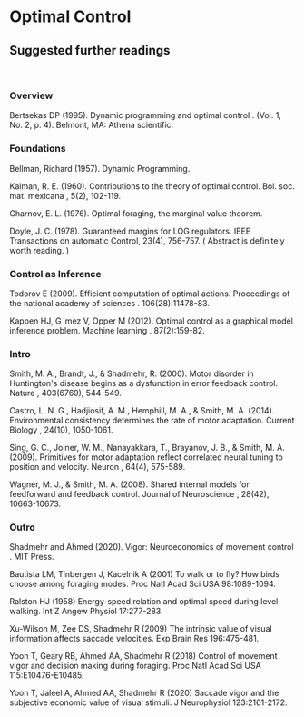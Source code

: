 # Optimal Control
## Suggested further readings
&nbsp;

### Overview

Bertsekas DP (1995). Dynamic programming and optimal control . (Vol. 1, No. 2, p. 4). Belmont,
MA: Athena scientific.

### Foundations

Bellman, Richard (1957). Dynamic Programming.

Kalman, R. E. (1960). Contributions to the theory of optimal control. Bol. soc. mat. mexicana ,
5(2), 102-119.

Charnov, E. L. (1976). Optimal foraging, the marginal value theorem.

Doyle, J. C. (1978). Guaranteed margins for LQG regulators. IEEE Transactions on automatic
Control, 23(4), 756-757. ( Abstract is definitely worth reading. )

### Control as Inference

Todorov E (2009). Efficient computation of optimal actions. Proceedings of the national
academy of sciences . 106(28):11478-83.

Kappen HJ, G mez V, Opper M (2012). Optimal control as a graphical model inference
problem. Machine learning . 87(2):159-82.

### Intro

Smith, M. A., Brandt, J., & Shadmehr, R. (2000). Motor disorder in Huntington's disease begins
as a dysfunction in error feedback control. Nature , 403(6769), 544-549.

Castro, L. N. G., Hadjiosif, A. M., Hemphill, M. A., & Smith, M. A. (2014). Environmental
consistency determines the rate of motor adaptation. Current Biology , 24(10), 1050-1061.

Sing, G. C., Joiner, W. M., Nanayakkara, T., Brayanov, J. B., & Smith, M. A. (2009). Primitives
for motor adaptation reflect correlated neural tuning to position and velocity. Neuron , 64(4),
575-589.

Wagner, M. J., & Smith, M. A. (2008). Shared internal models for feedforward and feedback
control. Journal of Neuroscience , 28(42), 10663-10673.

### Outro

Shadmehr and Ahmed (2020). Vigor: Neuroeconomics of movement control . MIT Press.

Bautista LM, Tinbergen J, Kacelnik A (2001) To walk or to fly? How birds choose among
foraging modes. Proc Natl Acad Sci USA 98:1089-1094.

Ralston HJ (1958) Energy-speed relation and optimal speed during level walking. Int Z Angew
Physiol 17:277-283.

Xu-Wilson M, Zee DS, Shadmehr R (2009) The intrinsic value of visual information affects
saccade velocities. Exp Brain Res 196:475-481.

Yoon T, Geary RB, Ahmed AA, Shadmehr R (2018) Control of movement vigor and decision
making during foraging. Proc Natl Acad Sci USA 115:E10476-E10485.

Yoon T, Jaleel A, Ahmed AA, Shadmehr R (2020) Saccade vigor and the subjective economic
value of visual stimuli. J Neurophysiol 123:2161-2172.

&nbsp;